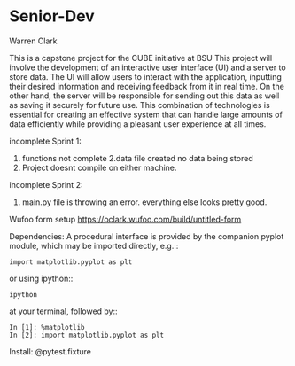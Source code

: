 # Senior-Dev
Warren Clark

This is a capstone project for the CUBE initiative at BSU This project will involve the development of an interactive user interface (UI) and a server to store data. The UI will allow users to interact with the application, inputting their desired information and receiving feedback from it in real time. On the other hand, the server will be responsible for sending out this data as well as saving it securely for future use. This combination of technologies is essential for creating an effective system that can handle large amounts of data efficiently while providing a pleasant user experience at all times.


incomplete Sprint 1: 
1. functions not complete
2.data file created no data being stored
3. Project doesnt compile on either machine.
 
incomplete Sprint 2: 
1. main.py file is throwing an error. everything else looks pretty good.

Wufoo form setup 
https://oclark.wufoo.com/build/untitled-form



Dependencies: A procedural interface is provided by the companion pyplot module,
which may be imported directly, e.g.::

    import matplotlib.pyplot as plt

or using ipython::

    ipython

at your terminal, followed by::

    In [1]: %matplotlib
    In [2]: import matplotlib.pyplot as plt

Install: @pytest.fixture
